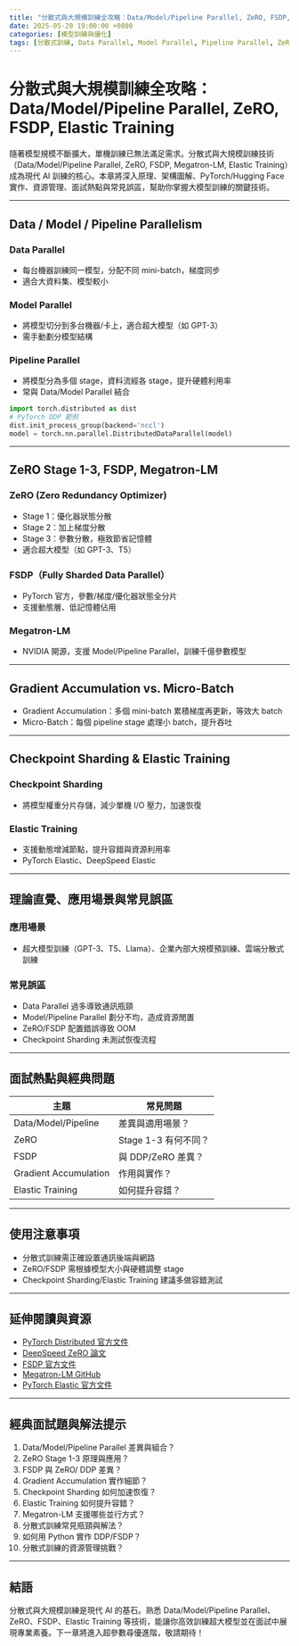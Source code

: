 ```yaml
---
title: "分散式與大規模訓練全攻略：Data/Model/Pipeline Parallel, ZeRO, FSDP, Elastic Training"
date: 2025-05-20 19:00:00 +0800
categories: [模型訓練與優化]
tags: [分散式訓練, Data Parallel, Model Parallel, Pipeline Parallel, ZeRO, FSDP, Megatron-LM, Elastic Training, Checkpoint Sharding]
---
```


# 分散式與大規模訓練全攻略：Data/Model/Pipeline Parallel, ZeRO, FSDP, Elastic Training

隨著模型規模不斷擴大，單機訓練已無法滿足需求。分散式與大規模訓練技術（Data/Model/Pipeline Parallel, ZeRO, FSDP, Megatron-LM, Elastic Training）成為現代 AI 訓練的核心。本章將深入原理、架構圖解、PyTorch/Hugging Face 實作、資源管理、面試熱點與常見誤區，幫助你掌握大模型訓練的關鍵技術。

---

## Data / Model / Pipeline Parallelism

### Data Parallel

- 每台機器訓練同一模型，分配不同 mini-batch，梯度同步
- 適合大資料集、模型較小

### Model Parallel

- 將模型切分到多台機器/卡上，適合超大模型（如 GPT-3）
- 需手動劃分模型結構

### Pipeline Parallel

- 將模型分為多個 stage，資料流經各 stage，提升硬體利用率
- 常與 Data/Model Parallel 結合

```python
import torch.distributed as dist
# PyTorch DDP 範例
dist.init_process_group(backend='nccl')
model = torch.nn.parallel.DistributedDataParallel(model)
```

---

## ZeRO Stage 1-3, FSDP, Megatron-LM

### ZeRO (Zero Redundancy Optimizer)

- Stage 1：優化器狀態分散
- Stage 2：加上梯度分散
- Stage 3：參數分散，極致節省記憶體
- 適合超大模型（如 GPT-3、T5）

### FSDP（Fully Sharded Data Parallel）

- PyTorch 官方，參數/梯度/優化器狀態全分片
- 支援動態層、低記憶體佔用

### Megatron-LM

- NVIDIA 開源，支援 Model/Pipeline Parallel，訓練千億參數模型

---

## Gradient Accumulation vs. Micro-Batch

- Gradient Accumulation：多個 mini-batch 累積梯度再更新，等效大 batch
- Micro-Batch：每個 pipeline stage 處理小 batch，提升吞吐

---

## Checkpoint Sharding & Elastic Training

### Checkpoint Sharding

- 將模型權重分片存儲，減少單機 I/O 壓力，加速恢復

### Elastic Training

- 支援動態增減節點，提升容錯與資源利用率
- PyTorch Elastic、DeepSpeed Elastic

---

## 理論直覺、應用場景與常見誤區

### 應用場景

- 超大模型訓練（GPT-3、T5、Llama）、企業內部大規模預訓練、雲端分散式訓練

### 常見誤區

- Data Parallel 過多導致通訊瓶頸
- Model/Pipeline Parallel 劃分不均，造成資源閒置
- ZeRO/FSDP 配置錯誤導致 OOM
- Checkpoint Sharding 未測試恢復流程

---

## 面試熱點與經典問題

| 主題         | 常見問題 |
|--------------|----------|
| Data/Model/Pipeline | 差異與適用場景？ |
| ZeRO         | Stage 1-3 有何不同？ |
| FSDP         | 與 DDP/ZeRO 差異？ |
| Gradient Accumulation | 作用與實作？ |
| Elastic Training | 如何提升容錯？ |

---

## 使用注意事項

* 分散式訓練需正確設置通訊後端與網路
* ZeRO/FSDP 需根據模型大小與硬體調整 stage
* Checkpoint Sharding/Elastic Training 建議多做容錯測試

---

## 延伸閱讀與資源

* [PyTorch Distributed 官方文件](https://pytorch.org/docs/stable/distributed.html)
* [DeepSpeed ZeRO 論文](https://arxiv.org/abs/1910.02054)
* [FSDP 官方文件](https://pytorch.org/docs/stable/fsdp.html)
* [Megatron-LM GitHub](https://github.com/NVIDIA/Megatron-LM)
* [PyTorch Elastic 官方文件](https://pytorch.org/docs/stable/elastic.html)

---

## 經典面試題與解法提示

1. Data/Model/Pipeline Parallel 差異與組合？
2. ZeRO Stage 1-3 原理與應用？
3. FSDP 與 ZeRO/ DDP 差異？
4. Gradient Accumulation 實作細節？
5. Checkpoint Sharding 如何加速恢復？
6. Elastic Training 如何提升容錯？
7. Megatron-LM 支援哪些並行方式？
8. 分散式訓練常見瓶頸與解法？
9. 如何用 Python 實作 DDP/FSDP？
10. 分散式訓練的資源管理挑戰？

---

## 結語

分散式與大規模訓練是現代 AI 的基石。熟悉 Data/Model/Pipeline Parallel、ZeRO、FSDP、Elastic Training 等技術，能讓你高效訓練超大模型並在面試中展現專業素養。下一章將進入超參數尋優進階，敬請期待！
